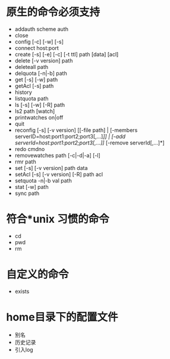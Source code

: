 # 原生的命令必须支持
- addauth scheme auth
- close
- config [-c] [-w] [-s]
- connect host:port
- create [-s] [-e] [-c] [-t ttl] path [data] [acl]
- delete [-v version] path
- deleteall path
- delquota [-n|-b] path
- get [-s] [-w] path
- getAcl [-s] path
- history
- listquota path
- ls [-s] [-w] [-R] path
- ls2 path [watch]
- printwatches on|off
- quit
- reconfig [-s] [-v version] [[-file path] | [-members serverID=host:port1:port2;port3[,...]*]] | [-add serverId=host:port1:port2;port3[,...]]* [-remove serverId[,...]*]
- redo cmdno
- removewatches path [-c|-d|-a] [-l]
- rmr path
- set [-s] [-v version] path data
- setAcl [-s] [-v version] [-R] path acl
- setquota -n|-b val path
- stat [-w] path
- sync path

# 符合*unix 习惯的命令
- cd
- pwd
- rm

# 自定义的命令
- exists

# home目录下的配置文件
- 别名
- 历史记录
- 引入log

